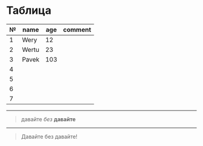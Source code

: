 # Таблица

|№|name|age|comment|
|-|----|--|--|
|1|Wery|12|
|2|Wertu|23|
|3|Pavek|103|
|4||||
|5||||
|6||||
|7||||
---
>давайте *без* __давайте__
***


>Давайте без давайте!

